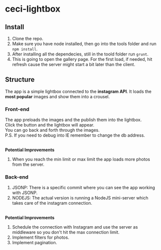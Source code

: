 # ceci-lightbox

## Install
1. Clone the repo.
2. Make sure you have node installed, then go into the tools folder and run `npm install`.
3. After installing all the dependecies, still  in the toold folder run `grunt`.
4. This is going to open the gallery page. For the first load, if needed, hit refresh cause the server might start a bit later than the client.

## Structure
The app is a simple lightbox connected to the **instagram API**. It loads the **most popular** images and show them into a crousel.</br>

### Front-end
The app preloads the images and the publish them into the lightbox.</br>
Click the button and the lightbox will appear.</br>
You can go back and forth through the images.</br>
P.S. If you need to debug into IE remember to change the db address.</br></br>

**Potential Improvements**</br>
1. When you reach the min limit or max limit the app loads more photos from the server.</br>

### Back-end
1. JSONP: There is a specific commit where you can see the app working with JSONP.
2. NODEJS: The actual version is running a NodeJS mini-server which takes care of the instagram connection.</br></br>

**Potential Improvements**</br>
1. Schedule the connection with Instagram and use the server as middleware so you don't hit the max connection limit.</br>
2. Implement filters for photos.</br>
3. Implement pagination.</br>
